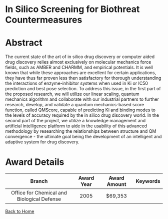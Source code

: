 
In Silico Screening for Biothreat Countermeasures
=================================================

# Abstract


The current state of the art of in silico drug discovery or computer aided drug discovery relies almost exclusively on molecular mechanics force fields, such as AMBER and CHARMM, and empirical potentials.  It is well known that while these approaches are excellent for certain applications, they have thus far proven less then satisfactory for thorough understanding the interactions of enzyme-inhibitor systems when used in Ki or IC50 prediction and best pose selection.  To address this issue, in the first part of the proposed research, we will utilize our linear scaling, quantum mechanics algorithm and collaborate with our industrial partners to further research, develop, and validate a quantum mechanics-based score function, called QMScore, capable of predicting Ki and binding modes to the levels of accuracy required by the in silico drug discovery world.  In the second part of the project, we utilize a knowledge management and artificial intelligence platform to aide in the usability of this advanced methodology by researching the relationships between structure and QM convergence - the ultimate goal being the development of an intelligent and adaptive system for drug discovery.  

# Award Details

|Branch|Award Year|Award Amount|Keywords|
| :---: | :---: | :---: | :---: |
|Office for Chemical and Biological Defense|2005|$69,353||
  
  


[Back to Home](https://github.com/chrischow/dod_sbir_awards/CC/#1171)